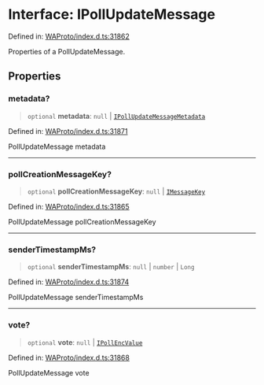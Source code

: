 # Interface: IPollUpdateMessage

Defined in: [WAProto/index.d.ts:31862](https://github.com/Fokusdotid/bail/blob/82f46c566476ac566bfd781dede14412fcdfb787/WAProto/index.d.ts#L31862)

Properties of a PollUpdateMessage.

## Properties

### metadata?

> `optional` **metadata**: `null` \| [`IPollUpdateMessageMetadata`](IPollUpdateMessageMetadata.md)

Defined in: [WAProto/index.d.ts:31871](https://github.com/Fokusdotid/bail/blob/82f46c566476ac566bfd781dede14412fcdfb787/WAProto/index.d.ts#L31871)

PollUpdateMessage metadata

***

### pollCreationMessageKey?

> `optional` **pollCreationMessageKey**: `null` \| [`IMessageKey`](../../../interfaces/IMessageKey.md)

Defined in: [WAProto/index.d.ts:31865](https://github.com/Fokusdotid/bail/blob/82f46c566476ac566bfd781dede14412fcdfb787/WAProto/index.d.ts#L31865)

PollUpdateMessage pollCreationMessageKey

***

### senderTimestampMs?

> `optional` **senderTimestampMs**: `null` \| `number` \| `Long`

Defined in: [WAProto/index.d.ts:31874](https://github.com/Fokusdotid/bail/blob/82f46c566476ac566bfd781dede14412fcdfb787/WAProto/index.d.ts#L31874)

PollUpdateMessage senderTimestampMs

***

### vote?

> `optional` **vote**: `null` \| [`IPollEncValue`](IPollEncValue.md)

Defined in: [WAProto/index.d.ts:31868](https://github.com/Fokusdotid/bail/blob/82f46c566476ac566bfd781dede14412fcdfb787/WAProto/index.d.ts#L31868)

PollUpdateMessage vote

